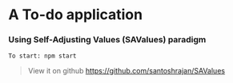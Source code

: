 # A To-do application
### Using Self-Adjusting Values (SAValues) paradigm ###


	To start: npm start

> View it on github <https://github.com/santoshrajan/SAValues>

